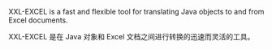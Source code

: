 XXL-EXCEL is a fast and flexible tool for translating Java objects to and from Excel documents.

XXL-EXCEL 是在 Java 对象和 Excel 文档之间进行转换的迅速而灵活的工具。